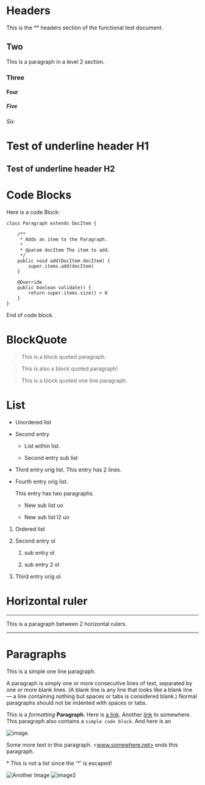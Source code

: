 <!--
    This is a comment!
-->
# Headers

This is the ** headers section of the functional test document.

## Two

This is a paragraph in a level 2 section.

### Three

#### Four

##### Five

###### Six

Test of underline header H1
===========================

Test of underline header H2
---------------------------


# Code Blocks

Here is a code Block:

    class Paragraph extends DocItem {

        /**
         * Adds an item to the Paragraph.
         *
         * @param docItem The item to add.
         */
        public void add(DocItem docItem) {
            super.items.add(docItem)
        }

        @Override
        public boolean validate() {
            return super.items.size() > 0
        }
    }

End of code block.

# BlockQuote

> This is
> a block
> quoted paragraph.

> This is also
  a block quoted
  paragraph!

> This is a block quoted one line paragraph.

# List

* Unordered list

* Second entry

  * List within list.

  * Second entry sub list

* Third entry orig list.
  This entry has 2 lines.

* Fourth entry orig list.

  This entry has two paragraphs.

  * New sub list uo

  * New sub list l2 uo

1. Ordered list

2. Second entry ol

   1. sub entry ol

   2. sub entry 2 ol

3. Third entry orig ol.

# Horizontal ruler

---

This is a paragraph between 2 horizontal rulers.

---

# Paragraphs

This is a simple one line paragraph.

A paragraph is simply one or more consecutive lines of text, separated by one or more blank lines.
(A blank line is any line that looks like a blank line — a line containing nothing but spaces or
tabs is considered blank.) Normal paragraphs should not be indented with spaces or tabs.

This is a _formatting_ __Paragraph__. Here is [a link](http://to.somewhere.net/). Another [link] to somewhere. This paragraph
also contains a `simple code block`. And here is an 

![image](https://raw.githubusercontent.com/dcurtis/markdown-mark/master/png/32x20-solid.png).

Some more text in this paragraph. <www.somewhere.net> ends this paragraph.

\* This is not a list since the \'\*\' is escaped!

![Another Image](http://www.natusoft.se/Natusoft/Startsida_files/Skarmavbild%202009-12-12%20kl.%2017.40.40.jpg) ![image2]

[link]: http://to.somewhere.net/ "This links to somewhere on the net"

[image2]: https://raw.githubusercontent.com/dcurtis/markdown-mark/master/png/32x20-solid.png


